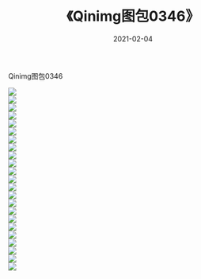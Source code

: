 ﻿---
layout: post
title:  《Qinimg图包0346》
date:   2021-02-04
img: http://imgx.orgx.ga/Qinimg图包/Qinimg图包0346/000.jpg
categories: [美女, 清纯, 唯美]
---

Qinimg图包0346

 ![](http://imgx.orgx.ga/Qinimg图包/Qinimg图包0346/001.jpg) <br>![](http://imgx.orgx.ga/Qinimg图包/Qinimg图包0346/002.jpg) <br>![](http://imgx.orgx.ga/Qinimg图包/Qinimg图包0346/003.jpg) <br>![](http://imgx.orgx.ga/Qinimg图包/Qinimg图包0346/004.jpg) <br>![](http://imgx.orgx.ga/Qinimg图包/Qinimg图包0346/005.jpg) <br>![](http://imgx.orgx.ga/Qinimg图包/Qinimg图包0346/006.jpg) <br>![](http://imgx.orgx.ga/Qinimg图包/Qinimg图包0346/007.jpg) <br>![](http://imgx.orgx.ga/Qinimg图包/Qinimg图包0346/008.jpg) <br>![](http://imgx.orgx.ga/Qinimg图包/Qinimg图包0346/009.jpg) <br>![](http://imgx.orgx.ga/Qinimg图包/Qinimg图包0346/010.jpg) <br>![](http://imgx.orgx.ga/Qinimg图包/Qinimg图包0346/011.jpg) <br>![](http://imgx.orgx.ga/Qinimg图包/Qinimg图包0346/012.jpg) <br>![](http://imgx.orgx.ga/Qinimg图包/Qinimg图包0346/013.jpg) <br>![](http://imgx.orgx.ga/Qinimg图包/Qinimg图包0346/014.jpg) <br>![](http://imgx.orgx.ga/Qinimg图包/Qinimg图包0346/015.jpg) <br>![](http://imgx.orgx.ga/Qinimg图包/Qinimg图包0346/016.jpg) <br>![](http://imgx.orgx.ga/Qinimg图包/Qinimg图包0346/017.jpg) <br>![](http://imgx.orgx.ga/Qinimg图包/Qinimg图包0346/018.jpg) <br>![](http://imgx.orgx.ga/Qinimg图包/Qinimg图包0346/019.jpg) <br>![](http://imgx.orgx.ga/Qinimg图包/Qinimg图包0346/020.jpg) <br>![](http://imgx.orgx.ga/Qinimg图包/Qinimg图包0346/021.jpg) <br>![](http://imgx.orgx.ga/Qinimg图包/Qinimg图包0346/022.jpg) <br>![](http://imgx.orgx.ga/Qinimg图包/Qinimg图包0346/023.jpg) <br>